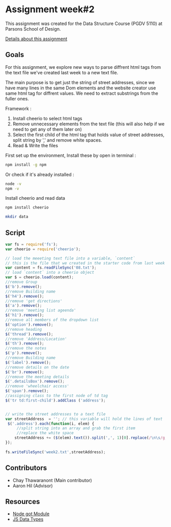 # Assignment week#2

This assignment was created for the Data Structure Course (PGDV 5110) at Parsons School of Design. 

[Details about this assignment](https://github.com/visualizedata/data-structures/blob/master/weekly_assignment_02.md)


## Goals

For this assignment, we explore new ways to parse diffrent html tags from the text file we've created last week to a new text file. 

The main purpose is to get just the string of street addresses, since we have many lines in the same Dom elements and the website creator use same html tag for diffrent values. We need to extract substrings from the fuller ones. 

Framework  : 

1. Install cheerio to select html tags 
2. Remove unnecessary elements from the text file (this will also help if we need to get any of them later on)
3. Select the first child of the html tag that holds value of street addresses, split string by ',' and remove white spaces. 
4. Read & Write the files 

First set up the environment, Install these by open in terminal : 

```bash
npm install -g npm
```

Or check if it's already installed : 
```bash
node -v
npm -v
```
Install cheerio and read data
```bash
npm install cheerio
```
```bash
mkdir data
```

## Script

```javascript
var fs = require('fs');
var cheerio = require('cheerio');

// load the meeeting text file into a variable, `content`
// this is the file that we created in the starter code from last week (week 1)
var content = fs.readFileSync('08.txt');
// load `content` into a cheerio object
var $ = cheerio.load(content);
//remove Group
$('b').remove();
//remove Building name
$('h4').remove(); 
//remove 'get directions'
$('a').remove();
//remove 'meeting list ageenda'
$('h1').remove();
//remove all members of the dropdown list
$('option').remove();
//remove heading 
$('thread').remove();
//remove 'Address/Location'
$('th').remove();
//remove the notes
$('p').remove();
//remove Building name
$('label').remove();
//remove details on the date
$('br').remove();
//remove the meeting details
$('.detailsBox').remove();
//remove 'wheelchair access'
$('span').remove();
//assigning class to the first node of td tag
$('tr td:first-child').addClass ('address');


// write the street addresses to a text file
var streetAddress  = ''; // this variable will hold the lines of text
 $('.address').each(function(i, elem) {
     //split string into an array and grab the first item
     //replace the white space 
    streetAddress += ($(elem).text()).split(',', 1)[0].replace(/\n\s/g, " ").trim("")+'\n';
});
    
fs.writeFileSync('week2.txt',streetAddress);
```

## Contributors
- Chay Thawaranont (Main contributor)
- Aaron Hil (Advisor)

## Resources
- [Node got Module](https://www.npmjs.com/package/got#pagination)
- [JS Data Types](https://developer.mozilla.org/en-US/docs/Web/JavaScript/Data_structures)
